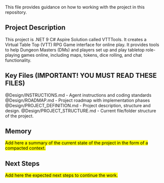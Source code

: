 This file provides guidance on how to working with the project in this repository.

## Project Description

This project is .NET 9 C# Aspire Solution called VTTTools.
It creates a Virtual Table Top (VTT) RPG Game interface for online play. It provides tools to help Dungeon Masters (DMs) and players set up and play tabletop role-playing games online, including maps, tokens, dice rolling, and chat functionality.

## Key Files (**IMPORTANT!** YOU MUST READ THESE FILES)

@Design/INSTRUCTIONS.md - Agent instructions and coding standards
@Design/ROADMAP.md - Project roadmap with implementation phases
@Design/PROJECT_DEFINITION.md - Project description, structure and design.
@Design/PROJECT_STRUCTURE.md - Current file/folder structure of the project.

## Memory

<mark>Add here a summary of the current state of the project in the form of a compacted context.</mark>

## Next Steps

<mark>Add here the expected next steps to continue the work.</mark>

